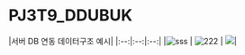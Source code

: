 # PJ3T9_DDUBUK

|서버 DB 연동 데이터구조 예시|
|:--:|:--:|:--:|
|![sss](https://github.com/APP-iOS3rd/PJ3T9_DDUBUK/blob/main/Video/0123/05_%EC%8B%A4%EA%B8%B0%EA%B8%B0%ED%85%8C%EC%8A%A4%ED%8A%B8_firebaseDB%EC%97%B0%EB%8F%99_1.gif?raw=true) | ![222](https://github.com/APP-iOS3rd/PJ3T9_DDUBUK/blob/main/Video/0123/05_%EC%8B%A4%EA%B8%B0%EA%B8%B0%ED%85%8C%EC%8A%A4%ED%8A%B8_firebaseDB%EC%97%B0%EB%8F%99_2.gif?raw=true) |
<img src="https://github.com/APP-iOS3rd/PJ3T9_DDUBUK/assets/144413519/792ab284-b5e5-4cbe-acb7-caf3fc8719bf" width="">|